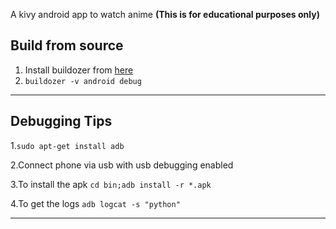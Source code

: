 A kivy android app to watch anime **(This is for educational purposes only)**

## Build from source
1. Install buildozer from [here](https://buildozer.readthedocs.io/en/latest/installation.html)
2. `buildozer -v android debug`

***

## Debugging Tips

1.`sudo apt-get install adb`

2.Connect phone via usb with usb debugging enabled

3.To install the apk `cd bin;adb install -r *.apk`

4.To get the logs `adb logcat -s "python"`

***

